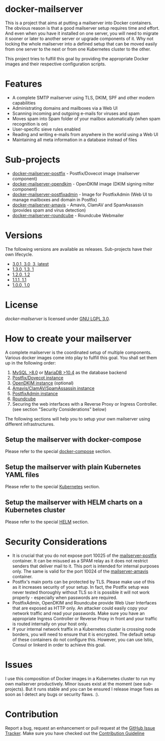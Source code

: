 # docker-mailserver
This is a project that aims at putting a mailserver into Docker containers. The obvious reason is 
that a good mailserver setup requires time and effort. And even when you have it installed on 
one server, you will need to migrate it sooner or later to another server or upgrade 
components of it. Why not locking the whole mailserver into a defined setup that can be moved easily
from one server to the next or from one Kubernetes cluster to the other.

This project tries to fulfill this goal by providing the appropriate Docker images and their respective
configuration scripts.

# Features
* A complete SMTP mailserver using TLS, DKIM, SPF and other modern capabilities
* Administrating domains and mailboxes via a Web UI
* Scanning incoming and outgoing e-mails for viruses and spam
* Moves spam into Spam folder of your mailbox automatically (when spam recognition is on)
* User-specific sieve rules enabled
* Reading and writing e-mails from anywhere in the world using a Web UI
* Maintaining all meta information in a database instead of files

# Sub-projects

* [docker-mailserver-postfix](https://github.com/technicalguru/docker-mailserver-postfix) - Postfix/Dovecot image (mailserver component)
* [docker-mailserver-opendkim](https://github.com/technicalguru/docker-mailserver-opendkim) - OpenDKIM image (DKIM signing milter component)
* [docker-mailserver-postfixadmin](https://github.com/technicalguru/docker-mailserver-postfixadmin) - Image for PostfixAdmin (Web UI to manage mailboxes and domain in Postfix)
* [docker-mailserver-amavis](https://github.com/technicalguru/docker-mailserver-amavis) - Amavis, ClamAV and SpamAssassin (provides spam and virus detection)
* [docker-mailserver-roundcube](https://github.com/technicalguru/docker-mailserver-roundcube) - Roundcube Webmailer

# Versions
The following versions are available as releases. Sub-projects have their own lifecycle.

* [3.0.1, 3.0, 3, latest](https://github.com/technicalguru/docker-mailserver/tree/v3.0.1)
* [1.3.0, 1.3, 1](https://github.com/technicalguru/docker-mailserver/tree/v1.3.0)
* [1.2.0, 1.2](https://github.com/technicalguru/docker-mailserver/tree/v1.2.0)
* [1.1.1, 1.1](https://github.com/technicalguru/docker-mailserver/tree/v1.1.1)
* [1.0.0, 1.0](https://github.com/technicalguru/docker-mailserver/tree/v1.0.0)

# License
_docker-mailserver_  is licensed under [GNU LGPL 3.0](LICENSE.md).

# How to create your mailserver
A complete mailserver is the coordinated setup of multiple components. Various docker images come into play to fulfill this goal. You shall set them up in the following order:

1. [MySQL >8.0](https://hub.docker.com/\_/mysql) or [MariaDB >10.4](https://hub.docker.com/\_/mariadb) as the database backend
1. [Postfix/Dovecot instance](https://hub.docker.com/repository/docker/technicalguru/mailserver-postfix)
1. [OpenDKIM instance](https://github.com/technicalguru/docker-mailserver-opendkim) (optional)
1. [Amavis/ClamAV/SpamAssassin instance](https://hub.docker.com/repository/docker/technicalguru/mailserver-amavis)
1. [PostfixAdmin instance](https://hub.docker.com/repository/docker/technicalguru/mailserver-postfixadmin)
1. [Roundcube](https://hub.docker.com/repository/docker/technicalguru/mailserver-roundcube)
1. Securing the web interfaces with a Reverse Proxy or Ingress Controller. (see section "Security Considerations" below)

The following sections will help you to setup your own mailserver using different infrastructures.

## Setup the mailserver with docker-compose
Please refer to the special [docker-compose](examples/docker-compose) section.

## Setup the mailserver with plain Kubernetes YAML files
Please refer to the special [Kubernetes](examples/kubernetes) section.

## Setup the mailserver with HELM charts on a Kubernetes cluster
Please refer to the special [HELM](examples/helm-charts) section.

# Security Considerations

* It is crucial that you do not expose port 10025 of the [mailserver-postfix](https://hub.docker.com/repository/docker/technicalguru/mailserver-postfix)
  container. It can be misused as a SPAM relay as it does not restrict senders that deliver mail to it. This port is intended for
  internal purposes only. The same is valid for the port 10024 of the [mailserver-amavis](https://hub.docker.com/repository/docker/technicalguru/mailserver-amavis)
  container.
* Postfix's main ports can be protected by TLS. Please make use of this as it increases security of your setup. In fact,
  the Postfix setup was never tested thoroughly without TLS so it is possible it will not work properly - especially when
  passwords are required.
* PostfixAdmin, OpenDKIM and Roundcube provide Web User Interfaces that are exposed as HTTP only. An attacker could easily copy your network
  traffic and read your passwords. Make sure you have an appropriate Ingress Controller or Reverse Proxy in front and your traffic
  is routed internally on your host only. 
* If your internal network traffix in a Kubernetes cluster is crossing node borders, you will need to ensure that it is encrypted.
  The default setup of these containers do not configure this. However, you can use Istio, Consul or linkerd in order to achieve
  this goal.

# Issues
I use this composition of Docker images in a Kubernetes cluster to run my own mailserver productively. Minor issues exist at the moment (see sub-projects). 
But it runs stable and you can be ensured I release image fixes as soon as I detect any bugs or security flaws. :).

# Contribution
Report a bug, request an enhancement or pull request at the [GitHub Issue Tracker](https://github.com/technicalguru/docker-mailserver/issues). Make sure you have checked out the [Contribution Guideline](CONTRIBUTING.md)


